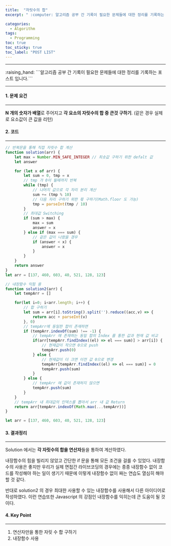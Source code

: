 ```yaml
---
title:  "자릿수의 합"
excerpt: " :computer: 알고리즘 공부 간 기록이 필요한 문제들에 대한 정리를 기록하는 포스트 입니다."

categories:
  - Algorithm
tags:
  - Programming
toc: true
toc_sticky: true
toc_label: "POST LIST"
---
```


<hr>
:raising_hand:  ```알고리즘 공부 간 기록이 필요한 문제들에 대한 정리를 기록하는 포스트 입니다.```
<hr>

#### 1. 문제 요건
***
**N 개의 숫자가 배열**로 주어지고 **각 요소의 자릿수의 합 중 큰것 구하기**. (같은 경우 실제로 요소값이 큰 값을 리턴)

#### 2. 코드
***

```javascript
// 반복문을 통해 직접 자릿수 합 계산
function solution(arr) {
    let max = Number.MIN_SAFE_INTEGER // 최솟값 구하기 위한 defalt 값
    let answer

    for (let x of arr) {
        let sum = 0, tmp = x
        // tmp 가 0이 될때까지 반복
        while (tmp) {
            // 나머지 값으로 각 자리 분리 계산
            sum += (tmp % 10)
            // 다음 자리 구하기 위한 몫 구하기(Math.floor 도 가능)
            tmp = parseInt(tmp / 10)
        }
        // 최대값 Switching 
        if (sum > max) {
            max = sum
            answer = x
        } else if (max === sum) {
            // 같은 값이 나왔을 경우
            if (answer < x) {
                answer = x
            }
        }
    }
    return answer
}
let arr = [137, 460, 603, 40, 521, 128, 123]
```

```javascript
// 내장함수 익힘 용
function solution2(arr) {
    let tempArr = []

    for(let i=0; i<arr.length; i++) {
        // 합 구하기
        let sum = arr[i].toString().split('').reduce((acc,v) => {
            return acc + parseInt(v)
        }, 0)
        // tempArr에 동일한 합이 존재하면
        if (tempArr.indexOf(sum) !== -1) {
            // tempArr 에 존재하는 동일 합의 Index 를 통한 값과 현재 값 비교
            if(arr[tempArr.findIndex((el) => el === sum)] > arr[i]) {
                // 현재값이 작으면 0으로 push
                tempArr.push(0)
            } else {
                // 현재값이 더 크면 이전 값 0으로 변경
                tempArr[tempArr.findIndex((el) => el === sum)] = 0
                tempArr.push(sum)
            }
        } else {
            // tempArr 에 값이 존재하지 않으면
            tempArr.push(sum)
        }
    }
    // tempArr 내 최대값의 인덱스를 뽑아서 arr 내 값 Return
    return arr[tempArr.indexOf(Math.max(...tempArr))]
}

let arr = [137, 460, 603, 40, 521, 128, 123]
```

#### 3. 결과정리
***

Solution 에서는 **각 자릿수의 합을 연산자**들을 통하여 계산하였다.

내장함수의 힘을 빌리지 않았고 간단한 if 문을 통해 모든 조건을 걸를 수 있었다.
내장함수의 사용은 좋지만 우리가 실제 면접간 라이브코딩의 경우에는 종종 내장함수 없이 코드를 작성해야 하는 일이 생기기 때문에 이렇게 내장함수 없이 짜는 연습도 열심히 해야 할 것 같다.

반대로 solution2 의 경우 최대한 사용할 수 있는 내장함수를 사용해서 다른 아이디어로 작성하였다.
이런 연습또한 Javascript 의 강점인 내장함수를 익히는데 큰 도움이 될 것이다.

#### 4. Key Point
***

1. 연산자만을 통한 자릿 수 합 구하기
2. 내장함수 사용
